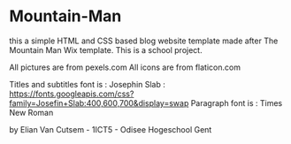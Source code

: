 # Mountain-Man
this a simple HTML and CSS based blog website template made after The Mountain Man Wix template. This is a school project.

All pictures are from pexels.com
All icons are from flaticon.com

Titles and subtitles font is : Josephin Slab : https://fonts.googleapis.com/css?family=Josefin+Slab:400,600,700&display=swap
Paragraph font is : Times New Roman

by Elian Van Cutsem - 1ICT5 - Odisee Hogeschool Gent
